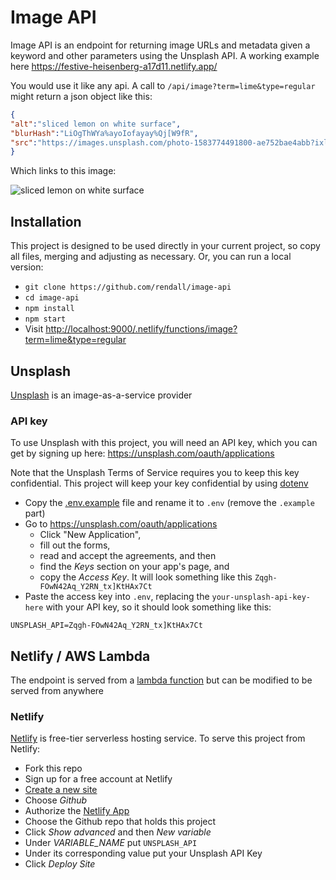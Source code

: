 # Image API

Image API is an endpoint for returning image URLs and metadata given a keyword and other parameters using the Unsplash API. A working example here <https://festive-heisenberg-a17d11.netlify.app/>

You would use it like any api. A call to `/api/image?term=lime&type=regular` might return a json object like this:

```json
{
"alt":"sliced lemon on white surface",
"blurHash":"LiOgThWYa%ayoIofayay%Qj[W9fR",
"src":"https://images.unsplash.com/photo-1583774491800-ae752bae4abb?ixlib=rb-1.2.1&q=80&fm=jpg&crop=entropy&cs=tinysrgb&w=1080&fit=max&ixid=eyJhcHBfaWQiOjE3NDcwN30"
}
```

Which links to this image:

![sliced lemon on white surface](https://images.unsplash.com/photo-1583774491800-ae752bae4abb?ixlib=rb-1.2.1&q=80&fm=jpg&crop=entropy&cs=tinysrgb&w=1080&fit=max&ixid=eyJhcHBfaWQiOjE3NDcwN30)

## Installation

This project is designed to be used directly in your current project, so copy all files, merging and adjusting as necessary. Or, you can run a local version:

* `git clone https://github.com/rendall/image-api`
* `cd image-api`
* `npm install`
* `npm start`
* Visit <http://localhost:9000/.netlify/functions/image?term=lime&type=regular>

## Unsplash

[Unsplash](https://unsplash.com/) is an image-as-a-service provider

### API key

To use Unsplash with this project, you will need an API key, which you can get by signing up here: <https://unsplash.com/oauth/applications>

Note that the Unsplash Terms of Service requires you to keep this key confidential. This project will keep your key confidential by using [dotenv](https://github.com/motdotla/dotenv)

* Copy the [.env.example](.env.example) file and rename it to `.env` (remove the `.example` part)
* Go to <https://unsplash.com/oauth/applications>
  * Click "New Application",
  * fill out the forms,
  * read and accept the agreements, and then
  * find the *Keys* section on your app's page, and
  * copy the *Access Key*. It will look something like this `Zqgh-FOwN42Aq_Y2RN_tx]KtHAx7Ct`
* Paste the access key into `.env`, replacing the `your-unsplash-api-key-here` with your API key, so it should look something like this:

`UNSPLASH_API=Zqgh-FOwN42Aq_Y2RN_tx]KtHAx7Ct`

## Netlify / AWS Lambda

The endpoint is served from a [lambda function](https://aws.amazon.com/lambda/) but can be modified to be served from anywhere

### Netlify

[Netlify](https://netlify.com) is free-tier serverless hosting service. To serve this project from Netlify:

* Fork this repo
* Sign up for a free account at Netlify
* [Create a new site](https://app.netlify.com/start)
* Choose *Github*
* Authorize the [Netlify App](https://github.com/apps/netlify/installations/new)
* Choose the Github repo that holds this project
* Click *Show advanced* and then *New variable*
* Under *VARIABLE_NAME* put `UNSPLASH_API`
* Under its corresponding value put your Unsplash API Key
* Click *Deploy Site*
